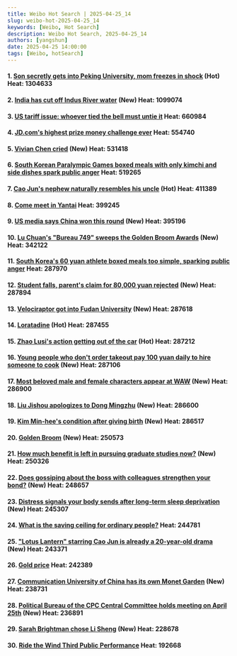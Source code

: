```yaml
---
title: Weibo Hot Search | 2025-04-25_14
slug: weibo-hot-2025-04-25_14
keywords: [Weibo, Hot Search]
description: Weibo Hot Search, 2025-04-25_14
authors: [yangshun]
date: 2025-04-25 14:00:00
tags: [Weibo, hotSearch]
---
```


#### 1. [Son secretly gets into Peking University, mom freezes in shock](https://www.bing.com/search?q=儿子悄悄考北大妈妈惊成静止画面) (Hot)  **Heat**: 1304633
#### 2. [India has cut off Indus River water](https://www.bing.com/search?q=印度已切断印度河水) (New)  **Heat**: 1099074
#### 3. [US tariff issue: whoever tied the bell must untie it](https://www.bing.com/search?q=美国关税问题解铃还需系铃人) **Heat**: 660984
<!-- truncate -->
#### 4. [JD.com's highest prize money challenge ever](https://www.bing.com/search?q=京东史上奖金最高挑战赛) **Heat**: 554740
#### 5. [Vivian Chen cried](https://www.bing.com/search?q=陈德容哭了) (New)  **Heat**: 531418
#### 6. [South Korean Paralympic Games boxed meals with only kimchi and side dishes spark public anger](https://www.bing.com/search?q=韩国残运会盒饭只有泡菜小菜引众怒) **Heat**: 519265
#### 7. [Cao Jun's nephew naturally resembles his uncle](https://www.bing.com/search?q=曹骏外甥当然要像舅舅了) (Hot)  **Heat**: 411389
#### 8. [Come meet in Yantai](https://www.bing.com/search?q=来烟台碰个面) **Heat**: 399245
#### 9. [US media says China won this round](https://www.bing.com/search?q=美媒说中国赢下了这一轮) (New)  **Heat**: 395196
#### 10. [Lu Chuan's "Bureau 749" sweeps the Golden Broom Awards](https://www.bing.com/search?q=陆川749局横扫金扫帚奖) (New)  **Heat**: 342122
#### 11. [South Korea's 60 yuan athlete boxed meals too simple, sparking public anger](https://www.bing.com/search?q=韩国60元运动员盒饭过于简陋引众怒) **Heat**: 287970
#### 12. [Student falls, parent's claim for 80,000 yuan rejected](https://www.bing.com/search?q=学生摔倒家长索赔8万被驳回) (New)  **Heat**: 287894
#### 13. [Velociraptor got into Fudan University](https://www.bing.com/search?q=迅猛龙考上复旦了) (New)  **Heat**: 287618
#### 14. [Loratadine](https://www.bing.com/search?q=氯雷他定) (Hot)  **Heat**: 287455
#### 15. [Zhao Lusi's action getting out of the car](https://www.bing.com/search?q=赵露思下车动作) (Hot)  **Heat**: 287212
#### 16. [Young people who don't order takeout pay 100 yuan daily to hire someone to cook](https://www.bing.com/search?q=不点外卖的年轻人每日百元请人做饭) (New)  **Heat**: 287106
#### 17. [Most beloved male and female characters appear at WAW](https://www.bing.com/search?q=最受喜爱男女角色闪现WAW) (New)  **Heat**: 286900
#### 18. [Liu Jishou apologizes to Dong Mingzhu](https://www.bing.com/search?q=留几手向董明珠道歉) (New)  **Heat**: 286600
#### 19. [Kim Min-hee's condition after giving birth](https://www.bing.com/search?q=金敏喜生子后状态) (New)  **Heat**: 286517
#### 20. [Golden Broom](https://www.bing.com/search?q=金扫帚) (New)  **Heat**: 250573
#### 21. [How much benefit is left in pursuing graduate studies now?](https://www.bing.com/search?q=现在读研的红利还剩多少) (New)  **Heat**: 250326
#### 22. [Does gossiping about the boss with colleagues strengthen your bond?](https://www.bing.com/search?q=和同事一起蛐蛐领导会让关系更铁吗) (New)  **Heat**: 248657
#### 23. [Distress signals your body sends after long-term sleep deprivation](https://www.bing.com/search?q=长期熬夜后身体释放的求救信号) (New)  **Heat**: 245307
#### 24. [What is the saving ceiling for ordinary people?](https://www.bing.com/search?q=普通人存钱的天花板是多少) **Heat**: 244781
#### 25. ["Lotus Lantern" starring Cao Jun is already a 20-year-old drama](https://www.bing.com/search?q=曹骏主演宝莲灯已是20年前的剧了) (New)  **Heat**: 243371
#### 26. [Gold price](https://www.bing.com/search?q=金价) **Heat**: 242389
#### 27. [Communication University of China has its own Monet Garden](https://www.bing.com/search?q=中传有自己的莫奈花园) (New)  **Heat**: 238731
#### 28. [Political Bureau of the CPC Central Committee holds meeting on April 25th](https://www.bing.com/search?q=中共中央政治局4月25日召开会议) (New)  **Heat**: 236891
#### 29. [Sarah Brightman chose Li Sheng](https://www.bing.com/search?q=莎拉布莱曼选了李晟) (New)  **Heat**: 228678
#### 30. [Ride the Wind Third Public Performance](https://www.bing.com/search?q=乘风三公) **Heat**: 192668